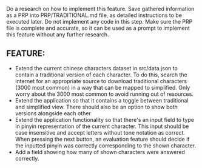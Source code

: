 Do a research on how to implement this feature. Save gathered information as a PRP into PRP/TRADITIONAL.md file, as detailed instructions to be executed later. Do not implement any code in this step. Make sure the PRP file is complete and accurate, so it can be used as a prompt to implement this feature without any further research.

## FEATURE:

- Extend the current chinese characters dataset in src/data.json to contain a traditional version of each character. To do this, search the internet for an appropriate source to download traditional characters (3000 most common) in a way that can be mapped to simplified. Only worry about the 3000 most common to avoid running out of resources.
- Extend the application so that it contains a toggle between traditional and simplified view. There should also be an option to show both versions alongside each other
- Extend the application functionality so that there's an input field to type in pinyin representation of the current character. This input should be case insensitive and accept letters without tone notation as correct. When pressing the next button, an evaluation feature should decide if the inputted pinyin was correctly corresponding to the shown character.
- Add a field showing how many of shown characters were answered correctly.
